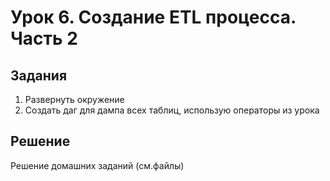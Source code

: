 # Урок 6. Создание ETL процесса. Часть 2

## Задания

1) Развернуть окружение
2) Создать даг для дампа всех таблиц, использую операторы из урока


## Решение

Решение домашних заданий (см.файлы)
